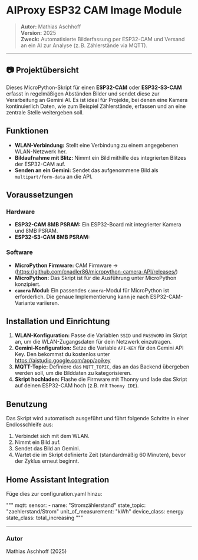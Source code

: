 # AIProxy ESP32 CAM Image Module

> **Autor:** Mathias Aschhoff  
> **Version:** 2025  
> **Zweck:** Automatisierte Bilderfassung per ESP32-CAM und Versand an ein AI zur Analyse (z. B. Zählerstände via MQTT).  

---

## 📷 Projektübersicht

Dieses MicroPython-Skript für einen **ESP32-CAM** oder **ESP32-S3-CAM** erfasst in regelmäßigen Abständen Bilder und sendet diese zur Verarbeitung an Gemini AI. Es ist ideal für Projekte, bei denen eine Kamera kontinuierlich Daten, wie zum Beispiel Zählerstände, erfassen und an eine zentrale Stelle weitergeben soll.

## Funktionen

* **WLAN-Verbindung:** Stellt eine Verbindung zu einem angegebenen WLAN-Netzwerk her.
* **Bildaufnahme mit Blitz:** Nimmt ein Bild mithilfe des integrierten Blitzes der ESP32-CAM auf.
* **Senden an ein Gemini:** Sendet das aufgenommene Bild als `multipart/form-data` an die API.

## Voraussetzungen

### Hardware

* **ESP32-CAM 8MB PSRAM:** Ein ESP32-Board mit integrierter Kamera und 8MB PSRAM.
* **ESP32-S3-CAM 8MB PSRAM:** 

### Software

* **MicroPython Firmware:** CAM Firmware -> (https://github.com/cnadler86/micropython-camera-API/releases/)
* **MicroPython:** Das Skript ist für die Ausführung unter MicroPython konzipiert.
* **`camera` Modul:** Ein passendes `camera`-Modul für MicroPython ist erforderlich. Die genaue Implementierung kann je nach ESP32-CAM-Variante variieren.

## Installation und Einrichtung

1.  **WLAN-Konfiguration:**
    Passe die Variablen `SSID` und `PASSWORD` im Skript an, um die WLAN-Zugangsdaten für dein Netzwerk einzutragen.
2.  **Gemini-Konfiguration:**
    Setze die Variable `API-KEY` für den Gemini API Key. Den bekommst du kostenlos unter https://aistudio.google.com/app/apikey
3.  **MQTT-Topic:**
    Definiere das `MQTT_TOPIC`, das an das Backend übergeben werden soll, um die Bilddaten zu kategorisieren.
4.  **Skript hochladen:**
    Flashe die Firmware mit Thonny und lade das Skript auf deinen ESP32-CAM hoch (z.B. mit `Thonny IDE`).

## Benutzung

Das Skript wird automatisch ausgeführt und führt folgende Schritte in einer Endlosschleife aus:

1.  Verbindet sich mit dem WLAN.
2.  Nimmt ein Bild auf.
3.  Sendet das Bild an Gemini.
4.  Wartet die im Skript definierte Zeit (standardmäßig 60 Minuten), bevor der Zyklus erneut beginnt.

## Home Assistant Integration

Füge dies zur configuration.yaml hinzu:

"""
mqtt:
  sensor:
    - name: "Stromzählerstand"
      state_topic: "zaehlerstand/Strom"
      unit_of_measurement: "kWh"
      device_class: energy
      state_class: total_increasing
"""


---

### Autor

Mathias Aschhoff (2025)



